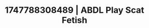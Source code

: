 ---
categories:
- Alt romance
- Fantasy kink
- Erotic transformation
- Athlete
- Dirty mind games
image: /assets/images/1747788308489.jpg
layout: post
seo:
  description: Featured content with artistic Scat Fetish, ABDL Play. HD images available.
  keywords: Scat Fetish, ABDL Play
  og_image: /assets/images/1747788308489.jpg
  schema_type: VisualArtwork
tags:
- ABDL Play
- '#1747788308489'
- Scat Fetish
title: 1747788308489 | ABDL Play Scat Fetish
---